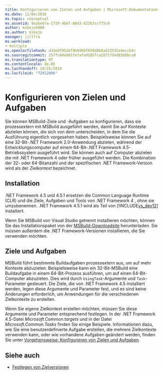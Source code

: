 ```yaml
---
title: Konfigurieren von Zielen und Aufgaben | Microsoft-Dokumentation
ms.date: 11/04/2016
ms.topic: conceptual
ms.assetid: 9aabe67a-1720-4bbf-80d3-822b3ccf75c0
author: mikejo5000
ms.author: mikejo
manager: jillfra
ms.workload:
- multiple
ms.openlocfilehash: d3dedf051bf9b9d60f659d8b8ad22535a4eccb4c
ms.sourcegitcommit: 257fc60eb01fefafa9185fca28727ded81b8bca9
ms.translationtype: HT
ms.contentlocale: de-DE
ms.lasthandoff: 10/25/2019
ms.locfileid: "72912096"
---
```

# <a name="configure-targets-and-tasks"></a>Konfigurieren von Zielen und Aufgaben
Sie können MSBuild-Ziele und -Aufgaben so konfigurieren, dass sie prozessextern mit MSBuild ausgeführt werden, damit Sie auf Kontexte abzielen können, die sich von dem unterscheiden, in dem Sie die Ausführung eigentlich vorgesehen haben. Beispielsweise können Sie auf eine 32-Bit-.NET Framework 2.0-Anwendung abzielen, während der Entwicklungscomputer auf einem 64-Bit-.NET Framework 4.5-Betriebssystem ausgeführt wird. Sie können auch auf Computer abzielen die mit .NET Framework 4 oder früher ausgeführt werden. Die Kombination der 32- oder 64-Bitanzahl und der spezifischen .NET Framework-Version wird als der *Zielkontext* bezeichnet.

## <a name="installation"></a>Installation
 .NET Framework 4.5 und 4.5.1 ersetzen die Common Language Runtime (CLR) und die Ziele, Aufgaben und Tools von .NET Framework 4 , ohne sie umzubenennen. .NET Framework 4.5.1 wird als Teil von [!INCLUDE[vs_dev12](../extensibility/includes/vs_dev12_md.md)] installiert.

 Wenn Sie MSBuild von Visual Studio getrennt installieren möchten, können Sie das Installationspaket von der [MSBuild-Downloadsite](https://www.microsoft.com/download/details.aspx?id=40760) herunterladen. Sie müssen außerdem die .NET Framework-Versionen installieren, die Sie verwenden möchten.

## <a name="targets-and-tasks"></a>Ziele und Aufgaben
 MSBuild führt bestimmte Buildaufgaben prozessextern aus, um auf mehr Kontexte abzuzielen.  Beispielsweise kann ein 32-Bit-MSBuild eine Buildaufgabe in einem 64-Bit-Prozess ausführen, um auf einen 64-Bit-Computer abzuzielen. Dies wird durch `UsingTask`-Argumente und `Task`-Parameter gesteuert. Die Ziele, die von .NET Framework 4.5 installiert werden, legen diese Argumente und Parameter fest, und es sind keine Änderungen erforderlich, um Anwendungen für die verschiedenen Zielkontexte zu erstellen.

 Wenn Sie eigene Zielkontext erstellen möchten, müssen Sie diese Argumente und Parameter entsprechend festlegen. In der .NET Framework 4.5-Datei *Microsoft.Common.targets* und in der Datei *Microsoft.Common.Tasks* finden Sie einige Beispiele.  Informationen dazu, wie Sie eine benutzerdefinierte Aufgabe erstellen, die mehrere Zielkontexte verwenden kann, oder wie vorhandene Aufgaben geändert werden, finden Sie unter [Vorgehensweise: Konfigurieren von Zielen und Aufgaben](../msbuild/how-to-configure-targets-and-tasks.md).

## <a name="see-also"></a>Siehe auch
- [Festlegen von Zielversionen](../msbuild/msbuild-multitargeting-overview.md)